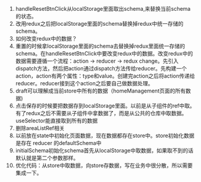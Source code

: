 1. handleResetBtnClick从localStorage里面取出schema,来替换当前schema的状态。
2. 改用redux之后把localStorage里面的schema替换掉redux中统一存储的schema。
3. 如何改变redux中的数据？
4. 重置的时候拿localStorage里面的schema去替换掉redux里面统一存储的schema。在handleResetBtnClick中要改变redux中的数据。改变redux中的数据需要遵循一个流程：action -> reducer -> redux change。先引入dispatch方法，然后把action通过dispatch方法传给reducer。先构建一个action，action有两个属性：type和value。创建完action之后将action传递给reducer。reducer接到这个action之后要自己做数据处理。
5. draft可以理解成当前store中所有的数据（homeManagement页面的所有数据)
6. 点击保存的时候要把数据存到localStorage里面。以前是从子组件的ref中取。有了redux之后不需要从子组件中拿数据了，而是从公共的仓库中取数据。useSelector能直接取到所有的数据
7. 删除areaListRef相关
8. 以前放在state中初始化页面数据，现在数据都存在store中。store初始化数据是存在 reducer 的defaultSchema中
9. initialSchema初始化schema首先从localStorage中取数据，如果取不到的话默认就是第二个参数那样。
10. 优化代码：从store中取数据，向store存数据，写在业务中很分散，所以需要集成一下。